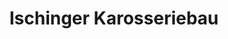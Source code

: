 ---
title: "Ischinger Karosseriebau"
url: /winnenden/ischinger-karosseriebau/
shop: Autowerkstatt
---